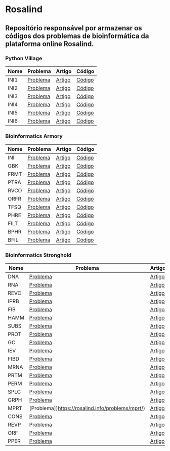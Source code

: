 # Rosalind

## Repositório responsável por armazenar os códigos dos problemas de bioinformática da plataforma online Rosalind.

### Python Village
|Nome|Problema|Artigo|Código|
|-|-|-|-|
|INI1|[Problema](https://rosalind.info/problems/ini1/)|[Artigo](https://www.linkedin.com/pulse/rosalind-01-primeiro-passo-para-bioinform%2525C3%2525A1tica-trevisan-linhares-vfuqf)|[Código](https://github.com/GTL98/Rosalind/blob/main/Python%20Village/INI1/INI1.py)|
|INI2|[Problema](https://rosalind.info/problems/ini2/)|[Artigo](https://www.linkedin.com/pulse/rosalind-02-c%C3%A1lculo-da-hipotenusa-guilherme-trevisan-linhares-2ajtf/)|[Código](https://github.com/GTL98/Rosalind/blob/main/Python%20Village/INI2/INI2.py)|
|INI3|[Problema](https://rosalind.info/problems/ini3/)|[Artigo](https://www.linkedin.com/pulse/rosalind-03-manipula%2525C3%2525A7%2525C3%2525A3o-de-strings-guilherme-trevisan-linhares-1jy9f)|[Código](https://github.com/GTL98/Rosalind/blob/main/Python%20Village/INI3/INI3.py)|
|INI4|[Problema](https://rosalind.info/problems/ini4/)|[Artigo](https://www.linkedin.com/pulse/rosalind-04-loops-e-condi%25C3%25A7%25C3%25B5es-guilherme-trevisan-linhares-ujvhf/)|[Código](https://github.com/GTL98/Rosalind/blob/main/Python%20Village/INI4/INI4.py)|
|INI5|[Problema](https://rosalind.info/problems/ini5/)|[Artigo](https://www.linkedin.com/pulse/rosalind-05-trabalhando-com-arquivos-guilherme-trevisan-linhares-rs0jf/)|[Código](https://github.com/GTL98/Rosalind/blob/main/Python%20Village/INI5/INI5.py)|
|INI6|[Problema](https://rosalind.info/problems/ini6/)|[Artigo](https://www.linkedin.com/pulse/rosalind-06-trabalhando-com-dicion%2525C3%2525A1rio-guilherme-trevisan-linhares-apnnf)|[Código](https://github.com/GTL98/Rosalind/blob/main/Python%20Village/INI6/INI6.py)|

### Bioinformatics Armory
|Nome|Problema|Artigo|Código|
|-|-|-|-|
|INI|[Problema](https://rosalind.info/problems/ini/)|[Artigo](https://www.linkedin.com/pulse/bioinformata-100-07-contagem-de-nucleot%2525C3%2525ADdeos-trevisan-linhares-4dlof/)|[Código](https://github.com/GTL98/Rosalind/blob/main/Bioinformatics%20Armory/INI/INI.py)|
|GBK|[Problema](https://rosalind.info/problems/gbk/)|[Artigo](https://www.linkedin.com/pulse/bioinformata-100-08-arquivos-genbank-guilherme-trevisan-linhares-lw7kf)|[Código](https://github.com/GTL98/Rosalind/blob/main/Bioinformatics%20Armory/GBK/GBK.py)|
|FRMT|[Problema](https://rosalind.info/problems/frmt/)|[Artigo](https://www.linkedin.com/pulse/bioinformata-100-09-arquivo-fasta-guilherme-trevisan-linhares-rbvpf)|[Código](https://github.com/GTL98/Rosalind/blob/main/Bioinformatics%20Armory/FRMT/FRMT.py)|
|PTRA|[Problema](https://rosalind.info/problems/ptra/)|[Artigo](https://www.linkedin.com/pulse/bioinformata-100-10-tabelas-de-tradu%2525C3%2525A7%2525C3%2525A3o-guilherme-trevisan-linhares-u4zef)|[Código](https://github.com/GTL98/Rosalind/blob/main/Bioinformatics%20Armory/PTRA/PTRA.py)|
|RVCO|[Problema](https://rosalind.info/problems/rvco/)|[Artigo](https://www.linkedin.com/pulse/bioinformata-100-11-reverso-complementar-trevisan-linhares-syssf)|[Código](https://github.com/GTL98/Rosalind/blob/main/Bioinformatics%20Armory/RVCO/RVCO.py)|
|ORFR|[Problema](https://rosalind.info/problems/orfr/)|[Artigo]()|[Código](https://github.com/GTL98/Rosalind/blob/main/Bioinformatics%20Armory/ORFR/ORFR.py)|
|TFSQ|[Problema](https://rosalind.info/problems/tfsq/)|[Artigo]()|[Código](https://github.com/GTL98/Rosalind/blob/main/Bioinformatics%20Armory/TFSQ/TFSQ.py)|
|PHRE|[Problema](https://rosalind.info/problems/phre/)|[Artigo]()|[Código](https://github.com/GTL98/Rosalind/blob/main/Bioinformatics%20Armory/PHRE/PHRE.py)|
|FILT|[Problema](https://rosalind.info/problems/filt/)|[Artigo]()|[Código](https://github.com/GTL98/Rosalind/blob/main/Bioinformatics%20Armory/FILT/FILT.py)|
|BPHR|[Problema](https://rosalind.info/problems/bphr/)|[Artigo]()|[Código](https://github.com/GTL98/Rosalind/blob/main/Bioinformatics%20Armory/BPHR/BPHR.py)|
|BFIL|[Problema](https://rosalind.info/problems/bfil/)|[Artigo]()|[Código](https://github.com/GTL98/Rosalind/blob/main/Bioinformatics%20Armory/BFIL/BFIL.py)|

### Bioinformatics Stronghold
|Nome|Problema|Artigo|Código|
|-|-|-|-|
|DNA|[Problema](https://rosalind.info/problems/dna/)|[Artigo]()|[Código](https://github.com/GTL98/Rosalind/blob/main/Bioinformatics%20Stronghold/DNA/DNA.py)|
|RNA|[Problema](https://rosalind.info/problems/rna/)|[Artigo]()|[Código](https://github.com/GTL98/Rosalind/blob/main/Bioinformatics%20Stronghold/RNA/RNA.py)|
|REVC|[Problema](https://rosalind.info/problems/revc/)|[Artigo]()|[Código](https://github.com/GTL98/Rosalind/blob/main/Bioinformatics%20Stronghold/REVC/REVC.py)|
|IPRB|[Problema](https://rosalind.info/problems/iprb/)|[Artigo]()|[Código](https://github.com/GTL98/Rosalind/blob/main/Bioinformatics%20Stronghold/IPRB/IPRB.py)|
|FIB|[Problema](https://rosalind.info/problems/fib/)|[Artigo]()|[Código](https://github.com/GTL98/Rosalind/blob/main/Bioinformatics%20Stronghold/FIB/FIB.py)|
|HAMM|[Problema](https://rosalind.info/problems/hamm/)|[Artigo]()|[Código](https://github.com/GTL98/Rosalind/blob/main/Bioinformatics%20Stronghold/HAMM/HAMM.py)|
|SUBS|[Problema](https://rosalind.info/problems/subs/)|[Artigo]()|[Código](https://github.com/GTL98/Rosalind/blob/main/Bioinformatics%20Stronghold/SUBS/SUBS.py)|
|PROT|[Problema](https://rosalind.info/problems/prot/)|[Artigo]()|[Código](https://github.com/GTL98/Rosalind/blob/main/Bioinformatics%20Stronghold/PROT/PROT.py)|
|GC|[Problema](https://rosalind.info/problems/gc/)|[Artigo]()|[Código](https://github.com/GTL98/Rosalind/blob/main/Bioinformatics%20Stronghold/GC/GC.py)|
|IEV|[Problema](https://rosalind.info/problems/iev/)|[Artigo]()|[Código](https://github.com/GTL98/Rosalind/blob/main/Bioinformatics%20Stronghold/IEV/IEV.py)|
|FIBD|[Problema](https://rosalind.info/problems/fibd/)|[Artigo]()|[Código](https://github.com/GTL98/Rosalind/blob/main/Bioinformatics%20Stronghold/FIBD/FIBD.py)|
|MRNA|[Problema](https://rosalind.info/problems/mrna/)|[Artigo]()|[Código](https://github.com/GTL98/Rosalind/blob/main/Bioinformatics%20Stronghold/MRNA/MRNA.py)|
|PRTM|[Problema](https://rosalind.info/problems/prtm/)|[Artigo]()|[Código](https://github.com/GTL98/Rosalind/blob/main/Bioinformatics%20Stronghold/PRTM/PRTM.py)|
|PERM|[Problema](https://rosalind.info/problems/perm/)|[Artigo]()|[Código](https://github.com/GTL98/Rosalind/blob/main/Bioinformatics%20Stronghold/PERM/PERM.py)|
|SPLC|[Problema](https://rosalind.info/problems/splc/)|[Artigo]()|[Código](https://github.com/GTL98/Rosalind/blob/main/Bioinformatics%20Stronghold/SPLC/SPLC.py)|
|GRPH|[Problema](https://rosalind.info/problems/grph/)|[Artigo]()|[Código](https://github.com/GTL98/Rosalind/blob/main/Bioinformatics%20Stronghold/GRPH/GRPH.py)|
|MPRT|[Problema])https://rosalind.info/problems/mprt/)|[Artigo]()|[Código](https://github.com/GTL98/Rosalind/blob/main/Bioinformatics%20Stronghold/MPRT/MPRT.py)|
|CONS|[Problema](https://rosalind.info/problems/cons/)|[Artigo]()|[Código](https://github.com/GTL98/Rosalind/blob/main/Bioinformatics%20Stronghold/CONS/CONS.py)|
|REVP|[Problema](https://rosalind.info/problems/revp/)|[Artigo]()|[Código](https://github.com/GTL98/Rosalind/blob/main/Bioinformatics%20Stronghold/REVP/REVP.py)|
|ORF|[Problema](https://rosalind.info/problems/orf/)|[Artigo]()|[Código](https://github.com/GTL98/Rosalind/blob/main/Bioinformatics%20Stronghold/ORF/ORF.py)|
|PPER|[Problema](https://rosalind.info/problems/pper/)|[Artigo]()|[Código](https://github.com/GTL98/Rosalind/blob/main/Bioinformatics%20Stronghold/PPER/PPER.py)|
